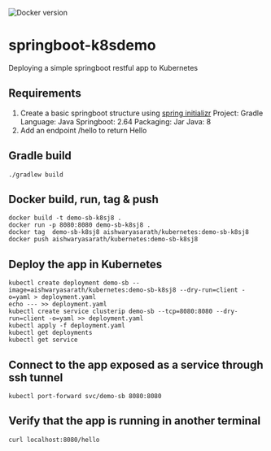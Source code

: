 ![Docker version](https://img.shields.io/docker/v/aishwaryasarath/kubernetes?style=plastic)
# springboot-k8sdemo
Deploying a simple springboot restful app to Kubernetes

## Requirements
1. Create a basic springboot structure using [spring initializr](https://start.spring.io)
   Project: Gradle
   Language: Java
   Springboot: 2.64
   Packaging: Jar
   Java: 8
2. Add an endpoint /hello to return Hello 

## Gradle build
```
./gradlew build
```

## Docker build, run, tag & push
```
docker build -t demo-sb-k8sj8 .
docker run -p 8080:8080 demo-sb-k8sj8 .
docker tag  demo-sb-k8sj8 aishwaryasarath/kubernetes:demo-sb-k8sj8
docker push aishwaryasarath/kubernetes:demo-sb-k8sj8
```

## Deploy the app in Kubernetes
```
kubectl create deployment demo-sb --image=aishwaryasarath/kubernetes:demo-sb-k8sj8 --dry-run=client -o=yaml > deployment.yaml
echo --- >> deployment.yaml
kubectl create service clusterip demo-sb --tcp=8080:8080 --dry-run=client -o=yaml >> deployment.yaml
kubectl apply -f deployment.yaml
kubectl get deployments
kubectl get service
```

## Connect to the app exposed as a service through ssh tunnel
```
kubectl port-forward svc/demo-sb 8080:8080
```

## Verify that the app is running in another terminal
```
curl localhost:8080/hello
```
